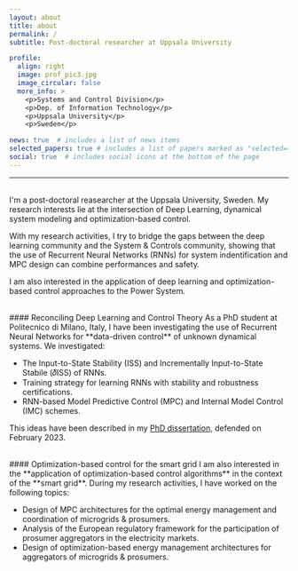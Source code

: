 ```yaml
---
layout: about
title: about
permalink: /
subtitle: Post-doctoral researcher at Uppsala University

profile:
  align: right
  image: prof_pic3.jpg
  image_circular: false
  more_info: >
    <p>Systems and Control Division</p>
    <p>Dep. of Information Technology</p>
    <p>Uppsala University</p>
    <p>Sweden</p>

news: true  # includes a list of news items
selected_papers: true # includes a list of papers marked as "selected={true}"
social: true  # includes social icons at the bottom of the page
---
```


---
<br/>
I'm a post-doctoral reasearcher at the Uppsala University, Sweden.
My research interests lie at the intersection of Deep Learning, dynamical system modeling and optimization-based control.

With my research activities, I try to bridge the gaps between the deep learning community and the System & Controls community, showing that the use of Recurrent Neural Networks (RNNs) for system indentification and MPC design can combine performances and safety.

I am also interested in the application of deep learning and optimization-based control approaches to the Power System. 


<br/>
#### Reconciling Deep Learning and Control Theory
As a PhD student at Politecnico di Milano, Italy, I have been investigating the use of Recurrent Neural Networks for **data-driven control** of unknown dynamical systems.
We investigated:

- The Input-to-State Stability (ISS) and Incrementally Input-to-State Stabile (𝛿ISS) of RNNs.
- Training strategy for learning RNNs with stability and robustness certifications.
- RNN-based Model Predictive Control (MPC) and Internal Model Control (IMC) schemes. 

This ideas have been described in my [PhD dissertation](https://bonassifabio.github.io/phd-thesis/), defended on February 2023.

<br/>
#### Optimization-based control for the smart grid
I am also interested in the **application of optimization-based control algorithms** in the context of the **smart grid**. 
During my research activities, I have worked on the following topics:

- Design of MPC architectures for the optimal energy management and coordination of microgrids & prosumers.
- Analysis of the European regulatory framework for the participation of prosumer aggregators in the electricity markets.
- Design of optimization-based energy management architectures for aggregators of microgrids & prosumers.

<br/>